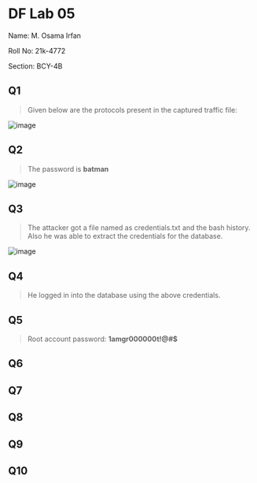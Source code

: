 # DF Lab 05
Name: M. Osama Irfan

Roll No: 21k-4772

Section: BCY-4B
## Q1
> Given below are the protocols present in the captured traffic file:

![image](https://user-images.githubusercontent.com/115397536/224506279-a32ff9ab-7662-48b1-85db-a4842c547d7c.png)

## Q2
> The password is **batman**

![image](https://user-images.githubusercontent.com/115397536/224506385-989f395a-648c-4597-b5ce-a78d70e93aa9.png)


## Q3
> The attacker got a file named as credentials.txt and the bash history. Also he was able to extract the credentials for the database.

![image](https://user-images.githubusercontent.com/115397536/224506640-d3e90fde-e895-4119-8984-c529ad40d1d8.png)


## Q4
> He logged in into the database using the above credentials.

## Q5
> Root account password:
> **1amgr000000t!@#$**

## Q6
> 

## Q7


## Q8


## Q9


## Q10

